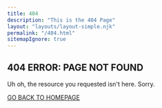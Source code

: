 ```yaml
---
title: 404
description: "This is the 404 Page"
layout: "layouts/layout-simple.njk"
permalink: "/404.html"
sitemapIgnore: true
---
```

## 404 ERROR: PAGE NOT FOUND
Uh oh, the resource you requested isn't here. Sorry.

<a href="/">GO BACK TO HOMEPAGE</a>
